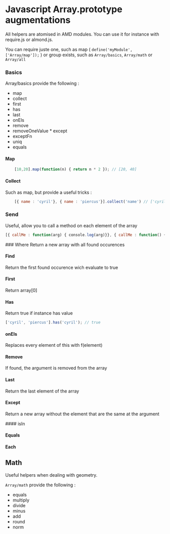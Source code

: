 Javascript Array.prototype augmentations 
=================================

All helpers are atomised in AMD modules. You can use it for instance with require.js or almond.js.  

You can require juste one, such as map ( `define('myModule', ['Array/map']);` ) or group exists, such as `Array/basics`, `Array/math` or `Array/all`

### Basics

Array/basics provide the following :
* map
* collect 
* first
* has
* last
* onEls
* remove
* removeOneValue
* except
* exceptFn
* uniq
* equals

#### Map
```javascript
	[10,20].map(function(n) { return n * 2 }); // [20, 40]
```

#### Collect 
Such as map, but provide a useful tricks :
```javascript
	[{ name : 'cyril'}, { name : 'piercus'}].collect('name') // ['cyril', 'piercus']
```

### Send
Useful, allow you to call a method on each element of the array
```javascript
[{ callMe : function(arg) { console.log(arg)}}, { callMe : function() { console.log('world')}}].send('callMe', 'hello'); // log 'hello' and then 'world'
```
 
### Where
Return a new array with all found occurences

#### Find
Return the first found occurence wich evaluate to true

#### First 
Return array[0]

#### Has
Return true if instance has value 
```javascript
['cyril', 'piercus'].has('cyril'); // true
```

####  onEls
Replaces every element of this with f(element)

#### Remove
If found, the argument is removed from the array

#### Last
Return the last element of the array

#### Except
Return a new array without the element that are the same at the argument

#### isIn

#### Equals

#### Each

## Math

Useful helpers when dealing with geometry.

`Array/math` provide the following : 

* equals
* multiply
* divide
* minus
* add 
* round
* norm